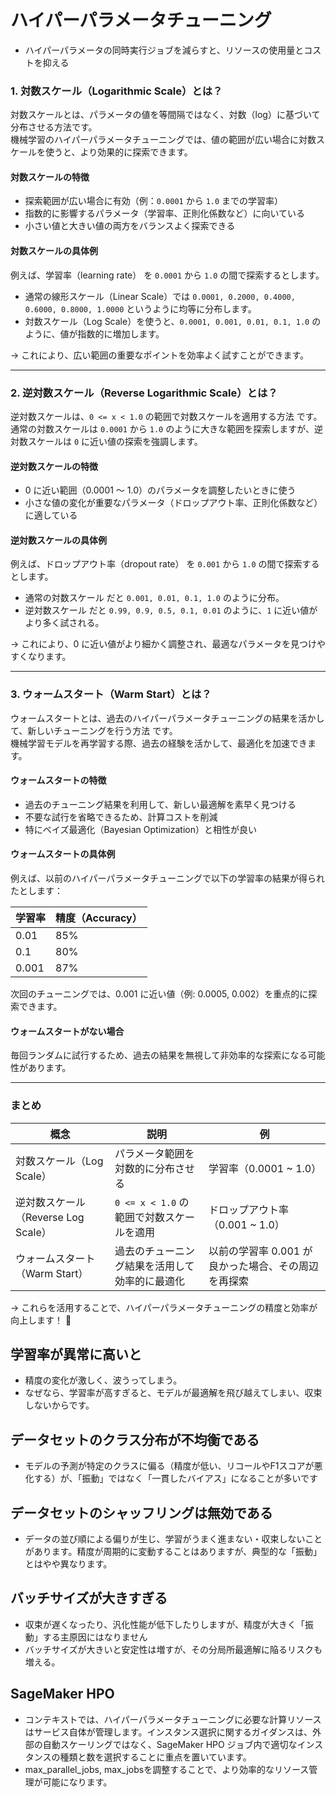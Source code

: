 # ハイパーパラメータチューニング
- ハイパーパラメータの同時実行ジョブを減らすと、リソースの使用量とコストを抑える


### 1. 対数スケール（Logarithmic Scale）とは？  
対数スケールとは、パラメータの値を等間隔ではなく、対数（log）に基づいて分布させる方法です。  
機械学習のハイパーパラメータチューニングでは、値の範囲が広い場合に対数スケールを使うと、より効果的に探索できます。

#### 対数スケールの特徴
- 探索範囲が広い場合に有効（例：`0.0001` から `1.0` までの学習率）
- 指数的に影響するパラメータ（学習率、正則化係数など）に向いている
- 小さい値と大きい値の両方をバランスよく探索できる

#### 対数スケールの具体例
例えば、学習率（learning rate） を `0.0001` から `1.0` の間で探索するとします。

- 通常の線形スケール（Linear Scale）では `0.0001, 0.2000, 0.4000, 0.6000, 0.8000, 1.0000` というように均等に分布します。
- 対数スケール（Log Scale）を使うと、`0.0001, 0.001, 0.01, 0.1, 1.0` のように、値が指数的に増加します。

→ これにより、広い範囲の重要なポイントを効率よく試すことができます。

---

### 2. 逆対数スケール（Reverse Logarithmic Scale）とは？
逆対数スケールは、`0 <= x < 1.0` の範囲で対数スケールを適用する方法 です。  
通常の対数スケールは `0.0001` から `1.0` のように大きな範囲を探索しますが、逆対数スケールは `0` に近い値の探索を強調します。

#### 逆対数スケールの特徴
- 0 に近い範囲（0.0001 〜 1.0）のパラメータを調整したいときに使う
- 小さな値の変化が重要なパラメータ（ドロップアウト率、正則化係数など）に適している

#### 逆対数スケールの具体例
例えば、ドロップアウト率（dropout rate） を `0.001` から `1.0` の間で探索するとします。

- 通常の対数スケール だと `0.001, 0.01, 0.1, 1.0` のように分布。
- 逆対数スケール だと `0.99, 0.9, 0.5, 0.1, 0.01` のように、`1` に近い値がより多く試される。

→ これにより、0 に近い値がより細かく調整され、最適なパラメータを見つけやすくなります。

---

### 3. ウォームスタート（Warm Start）とは？
ウォームスタートとは、過去のハイパーパラメータチューニングの結果を活かして、新しいチューニングを行う方法 です。  
機械学習モデルを再学習する際、過去の経験を活かして、最適化を加速できます。

#### ウォームスタートの特徴
- 過去のチューニング結果を利用して、新しい最適解を素早く見つける
- 不要な試行を省略できるため、計算コストを削減
- 特にベイズ最適化（Bayesian Optimization）と相性が良い

#### ウォームスタートの具体例
例えば、以前のハイパーパラメータチューニングで以下の学習率の結果が得られたとします：

| 学習率 | 精度（Accuracy） |
|--------|---------------|
| 0.01   | 85%          |
| 0.1    | 80%          |
| 0.001  | 87%          |

次回のチューニングでは、0.001 に近い値（例: 0.0005, 0.002）を重点的に探索できます。

#### ウォームスタートがない場合
毎回ランダムに試行するため、過去の結果を無視して非効率的な探索になる可能性があります。

---

### まとめ
| 概念 | 説明 | 例 |
|------|------|----|
| 対数スケール（Log Scale） | パラメータ範囲を対数的に分布させる | 学習率（0.0001 ~ 1.0） |
| 逆対数スケール（Reverse Log Scale） | `0 <= x < 1.0` の範囲で対数スケールを適用 | ドロップアウト率（0.001 ~ 1.0） |
| ウォームスタート（Warm Start） | 過去のチューニング結果を活用して効率的に最適化 | 以前の学習率 0.001 が良かった場合、その周辺を再探索 |

→ これらを活用することで、ハイパーパラメータチューニングの精度と効率が向上します！ 🚀

## 学習率が異常に高いと
- 精度の変化が激しく、波うってしまう。
- なぜなら、学習率が高すぎると、モデルが最適解を飛び越えてしまい、収束しないからです。

## データセットのクラス分布が不均衡である
- モデルの予測が特定のクラスに偏る（精度が低い、リコールやF1スコアが悪化する）が、「振動」ではなく「一貫したバイアス」になることが多いです

## データセットのシャッフリングは無効である
- データの並び順による偏りが生じ、学習がうまく進まない・収束しないことがあります。精度が周期的に変動することはありますが、典型的な「振動」とはやや異なります。

## バッチサイズが大きすぎる
- 収束が遅くなったり、汎化性能が低下したりしますが、精度が大きく「振動」する主原因にはなりません
- バッチサイズが大きいと安定性は増すが、その分局所最適解に陥るリスクも増える。

## SageMaker HPO 
- コンテキストでは、ハイパーパラメータチューニングに必要な計算リソースはサービス自体が管理します。インスタンス選択に関するガイダンスは、外部の自動スケーリングではなく、SageMaker HPO ジョブ内で適切なインスタンスの種類と数を選択することに重点を置いています。
- max_parallel_jobs, max_jobsを調整することで、より効率的なリソース管理が可能になります。